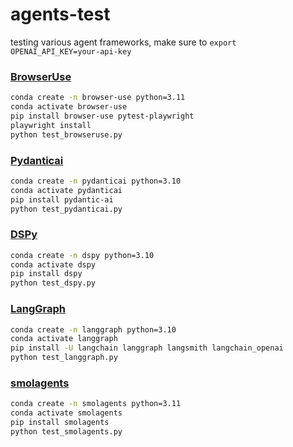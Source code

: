 # agents-test

testing various agent frameworks, make sure to `export OPENAI_API_KEY=your-api-key`

### [BrowserUse](https://github.com/browser-use/browser-use)

```bash
conda create -n browser-use python=3.11
conda activate browser-use
pip install browser-use pytest-playwright
playwright install
python test_browseruse.py
```

### [Pydanticai](https://ai.pydantic.dev/agents/)

```bash
conda create -n pydanticai python=3.10
conda activate pydanticai
pip install pydantic-ai
python test_pydanticai.py
```

### [DSPy](https://dspy.ai/#__tabbed_3_1)

```bash
conda create -n dspy python=3.10
conda activate dspy
pip install dspy
python test_dspy.py
```

### [LangGraph](https://langchain-ai.github.io/langgraph/tutorials/introduction/)

```bash
conda create -n langgraph python=3.10
conda activate langgraph
pip install -U langchain langgraph langsmith langchain_openai
python test_langgraph.py
```

### [smolagents](https://huggingface.co/docs/smolagents/index)

```bash
conda create -n smolagents python=3.11
conda activate smolagents
pip install smolagents
python test_smolagents.py
```